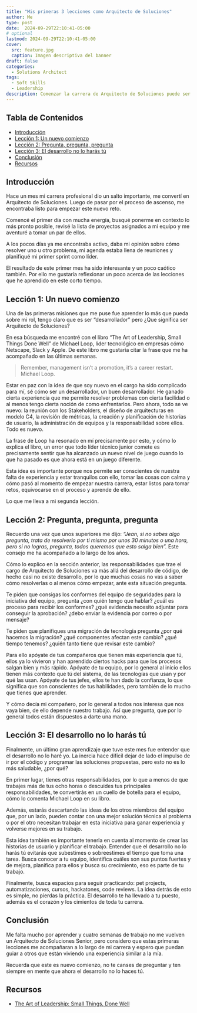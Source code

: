 ```yaml
---
title: "Mis primeras 3 lecciones como Arquitecto de Soluciones"
author: Me
type: post
date:  2024-09-29T22:10:41-05:00
# optional
lastmod: 2024-09-29T22:10:41-05:00
cover:
  src: feature.jpg
  caption: Imagen descriptiva del banner
draft: false
categories:
  - Solutions Architect
tags:
  - Soft Skills
  - Leadership
description: Comenzar la carrera de Arquitecto de Soluciones puede ser complicada, aquí exploro las 3 primeras lecciones que aprendí en mi primer mes en el cargo.
---
```


## Tabla de Contenidos
- [Introducción](#introducción)
- [Lección 1: Un nuevo comienzo](#lección-1-un-nuevo-comienzo)
- [Lección 2: Pregunta, pregunta, pregunta](#lección-2-pregunta-pregunta-pregunta)
- [Lección 3: El desarrollo no lo harás tú](#lección-3-el-desarrollo-no-lo-harás-tú)
- [Conclusión](#conclusión)
- [Recursos](#recursos)

## Introducción

Hace un mes mi carrera profesional dio un salto importante, me convertí en Arquitecto de Soluciones. Luego de pasar por el proceso de ascenso, me encontraba listo para empezar este nuevo reto.

Comencé el primer día con mucha energía, busqué ponerme en contexto lo más pronto posible, revisé la lista de proyectos asignados a mi equipo y me aventuré a tomar un par de ellos.

A los pocos días ya me encontraba activo, daba mi opinión sobre cómo resolver uno u otro problema, mi agenda estaba llena de reuniones y planifiqué mi primer sprint como líder.

El resultado de este primer mes ha sido interesante y un poco caótico también. Por ello me gustaría reflexionar un poco acerca de las lecciones que he aprendido en este corto tiempo.

## Lección 1: Un nuevo comienzo

Una de las primeras misiones que me puse fue aprender lo más que pueda sobre mi rol, tengo claro que es ser “desarrollador” pero ¿Que significa ser Arquitecto de Soluciones?

En esa búsqueda me encontré con el libro “The Art of Leadership, Small Things Done Well” de Michael Loop, líder tecnológico en empresas cómo Netscape, Slack y Apple. De este libro me gustaría citar la frase que me ha acompañado en las últimas semanas.

> Remember, management isn’t a promotion, it’s a career restart. Michael Loop.

Estar en paz con la idea de que soy nuevo en el cargo ha sido complicado para mí, sé cómo ser un desarrollador, un buen desarrollador. He ganado cierta experiencia que me permite resolver problemas con cierta facilidad o al menos tengo cierta noción de como enfrentarlos. Pero ahora, todo se ve nuevo: la reunión con los Stakeholders, el diseño de arquitecturas en modelo C4, la revisión de métricas, la creación y planificación de historias de usuario, la administración de equipos y la responsabilidad sobre ellos. Todo es nuevo.

La frase de Loop ha resonado en mí precisamente por esto, y cómo lo explica el libro, un error que todo líder técnico junior comete es precisamente sentir que ha alcanzado un nuevo nivel de juego cuando lo que ha pasado es que ahora está en un juego diferente. 

Esta idea es importante porque nos permite ser conscientes de nuestra falta de experiencia y estar tranquilos con ello, tomar las cosas con calma y cómo pasó al momento de empezar nuestra carrera, estar listos para tomar retos, equivocarse en el proceso y aprende de ello. 

Lo que me lleva a mi segunda lección.

## Lección 2: Pregunta, pregunta, pregunta

Recuerdo una vez que unos superiores me dijo: *“Jean, si no sabes algo pregunta, trata de resolverlo por ti mismo por unos 30 minutos o una hora, pero si no logras, pregunta, todos queremos que esto salga bien”.* Este consejo me ha acompañado a lo largo de los años.

Cómo lo explico en la sección anterior, las responsabilidades que trae el cargo de Arquitecto de Soluciones va más allá del desarrollo de código, de hecho casi no existe desarrollo, por lo que muchas cosas no vas a saber cómo resolverlas o al menos cómo empezar, ante esta situación pregunta. 

Te piden que consigas los conformes del equipo de seguridades para la iniciativa del equipo, pregunta ¿con quién tengo que hablar? ¿cuál es proceso para recibir los conformes? ¿qué evidencia necesito adjuntar para conseguir la aprobación? ¿debo enviar la evidencia por correo o por mensaje? 

Te piden que planifiques una migración de tecnología pregunta ¿por qué hacemos la migración? ¿qué componentes afectan este cambio? ¿qué tiempo tenemos? ¿quién tanto tiene que revisar este cambio?

Para ello apóyate de tus compañeros que tienen más experiencia que tú, ellos ya lo vivieron y han aprendido ciertos hacks para que los procesos salgan bien y más rápido. Apóyate de tu equipo, por lo general al inicio ellos tienen más contexto que tú del sistema, de las tecnologías que usan y por qué las usan. Apóyate de tus jefes, ellos te han dado la confianza, lo que significa que son conscientes de tus habilidades, pero también de lo mucho que tienes que aprender.

Y cómo decía mi compañero, por lo general a todos nos interesa que nos vaya bien, de ello depende nuestro trabajo. Así que pregunta, que por lo general todos están dispuestos a darte una mano.

## Lección 3: El desarrollo no lo harás tú

Finalmente, un último gran aprendizaje que tuve este mes fue entender que el desarrollo no lo haré yo. La inercia hace difícil dejar de lado el impulso de ir por el código y programar las soluciones propuestas, pero esto no es lo más saludable, ¿por qué? 

En primer lugar, tienes otras responsabilidades, por lo que a menos de que trabajes más de tus ocho horas o descuides tus principales responsabilidades, te convertirás en un cuello de botella para el equipo, cómo lo comenta Michael Loop en su libro.

Además, estarás descartando las ideas de los otros miembros del equipo que, por un lado, pueden contar con una mejor solución técnica al problema o por el otro necesitan trabajar en esta iniciativa para ganar experiencia y volverse mejores en su trabajo. 

Esta idea también es importante  tenerla en cuenta al momento de crear las historias de usuario y planificar el trabajo. Entender que el desarrollo no lo harás tú evitarás que subestimes o sobreestimes el tiempo que toma una tarea. Busca conocer a tu equipo, identifica cuáles son sus puntos fuertes y de mejora, planifica para ellos y busca su crecimiento, eso es parte de tu trabajo.

Finalmente, busca espacios para seguir practicando: pet projects, automatizaciones, cursos, hackatones, code reviews. La idea detrás de esto es simple, no pierdas la práctica. El desarrollo te ha llevado a tu puesto, además es el corazón y los cimientos de toda tu carrera.

## Conclusión

Me falta mucho por aprender y cuatro semanas de trabajo no me vuelven un Arquitecto de Soluciones Senior, pero considero que estas primeras lecciones me acompañaran a lo largo de mi carrera y espero que puedan guiar a otros que están viviendo una experiencia similar a la mía. 

Recuerda que este es nuevo comienzo, no te canses de preguntar y ten siempre en mente que ahora el desarrollo no lo haces tú.

## Recursos

* [The Art of Leadership: Small Things, Done Well](https://www.amazon.com/Art-Leadership-Small-Things-Done/dp/1492045691)


